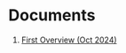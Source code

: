 # Documents
1. [First Overview (Oct 2024)](https://github.com/UnspentApp/docs/blob/89b3cacecff28c4a248e3c4afe73b201b05e9d76/Unspent.md)
